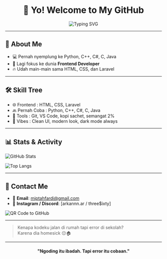<h1 align="center">👋 Yo! Welcome to My GitHub</h1>

<p align="center">
  <img src="https://readme-typing-svg.herokuapp.com?font=Fira+Code&weight=500&size=22&pause=1000&center=true&vCenter=true&width=435&lines=Frontend+Dev+in+Progress...;Part+Time+Bug+Fixer;Full+Time+Coffee+Lover;Code+%2B+Meme+%3D+YES" alt="Typing SVG" />
</p>

---

## 🧠 About Me

- 💻 Pernah nyemplung ke Python, C++, C#, C, Java  
- 🎯 Lagi fokus ke dunia **Frontend Developer**  
- 🔥 Udah main-main sama HTML, CSS, dan Laravel  

---

## 🛠️ Skill Tree

- 🌐 Frontend : HTML, CSS, Laravel
- 🔙 Pernah Coba : Python, C++, C#, C, Java
- 🧰 Tools : Git, VS Code, kopi sachet, semangat 2%
- 🎨 Vibes : Clean UI, modern look, dark mode always


---

## 📊 Stats & Activity

![GitHub Stats](https://github-readme-stats.vercel.app/api?username=trevtana&show_icons=true&theme=tokyonight)

![Top Langs](https://github-readme-stats.vercel.app/api/top-langs/?username=trevtana&layout=compact&theme=tokyonight)

---

## 📲 Contact Me

- 📧 **Email**: miptahfardi@gmail.com 
- 🐸 **Instagram / Discord**: [arkannn.ar / three$ixty]  

![QR Code to GitHub](https://api.qrserver.com/v1/create-qr-code/?size=150x150&data=https://github.com/trevtana)

---


> Kenapa kodeku jalan di rumah tapi error di sekolah?  
> Karena dia homesick 😔🏠

---

<h4 align="center">"Ngoding itu ibadah. Tapi error itu cobaan."</h4>
